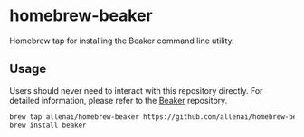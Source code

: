 # homebrew-beaker

Homebrew tap for installing the Beaker command line utility.

## Usage

Users should never need to interact with this repository directly. For detailed information,
please refer to the [Beaker](https://github.com/allenai/beaker) repository.

```bash
brew tap allenai/homebrew-beaker https://github.com/allenai/homebrew-beaker.git
brew install beaker
```
